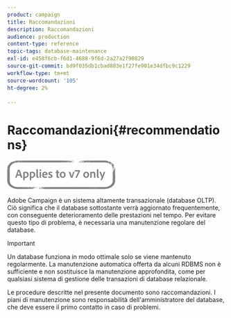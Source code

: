 ```yaml
---
product: campaign
title: Raccomandazioni
description: Raccomandazioni
audience: production
content-type: reference
topic-tags: database-maintenance
exl-id: e458f6cb-f6d1-4688-9f6d-2a27a2f90829
source-git-commit: bd9f035db1cbad883e1f27fe901e34dfbc9c1229
workflow-type: tm+mt
source-wordcount: '105'
ht-degree: 2%

---
```


# Raccomandazioni{#recommendations}

![](../../assets/v7-only.svg)

Adobe Campaign è un sistema altamente transazionale (database OLTP). Ciò significa che il database sottostante verrà aggiornato frequentemente, con conseguente deterioramento delle prestazioni nel tempo. Per evitare questo tipo di problema, è necessaria una manutenzione regolare del database.

>[!IMPORTANT]
>
>Un database funziona in modo ottimale solo se viene mantenuto regolarmente. La manutenzione automatica offerta da alcuni RDBMS non è sufficiente e non sostituisce la manutenzione approfondita, come per qualsiasi sistema di gestione delle transazioni di database relazionale.
>  
>Le procedure descritte nel presente documento sono raccomandazioni. I piani di manutenzione sono responsabilità dell&#39;amministratore del database, che deve essere il primo contatto in caso di problemi.
